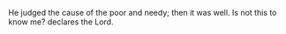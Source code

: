 He judged the cause of the poor and needy; then it was well. Is not this to know me? declares the Lord.
